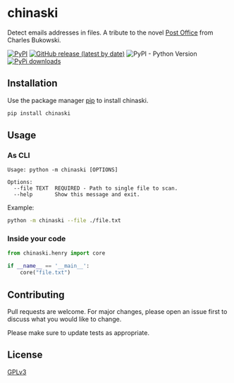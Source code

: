 # chinaski

Detect emails addresses in files.
A tribute to the novel [Post Office](https://en.wikipedia.org/wiki/Post_Office_(novel)) from Charles Bukowski.

[![PyPI](https://img.shields.io/pypi/v/chinaski)](https://pypi.org/project/chinaski/)
[![GitHub release (latest by date)](https://img.shields.io/github/v/release/w0rmr1d3r/chinaski)](https://github.com/w0rmr1d3r/chinaski/releases)
![PyPI - Python Version](https://img.shields.io/pypi/pyversions/chinaski)
[![PyPi downloads](https://img.shields.io/pypi/dm/chinaski?label=PyPi%20downloads)](https://pypistats.org/packages/chinaski)

## Installation

Use the package manager [pip](https://pip.pypa.io/en/stable/) to install chinaski.

```bash
pip install chinaski
```

## Usage

### As CLI

```text
Usage: python -m chinaski [OPTIONS]

Options:
  --file TEXT  REQUIRED - Path to single file to scan.
  --help       Show this message and exit.
```

Example:

```bash
python -m chinaski --file ./file.txt
```

### Inside your code

```python
from chinaski.henry import core

if __name__ == '__main__':
    core("file.txt")
```

## Contributing

Pull requests are welcome. For major changes, please open an issue first
to discuss what you would like to change.

Please make sure to update tests as appropriate.

## License

[GPLv3](LICENSE)
